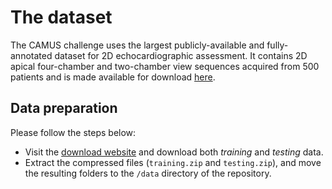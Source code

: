 # The dataset
The CAMUS challenge uses the largest publicly-available and fully-annotated dataset for 2D echocardiographic assessment. It contains 2D apical four-chamber and two-chamber view sequences acquired from 500 patients and is made available for download [here](http://camus.creatis.insa-lyon.fr/challenge/#challenges).

## Data preparation
Please follow the steps below:
- Visit the [download website](https://humanheart-project.creatis.insa-lyon.fr/database/#collection/6373703d73e9f0047faa1bc8/folder/6373727d73e9f0047faa1bca) and download both _training_ and _testing_ data.
- Extract the compressed files (`training.zip` and `testing.zip`), and move the resulting folders to the `/data` directory of the repository.
